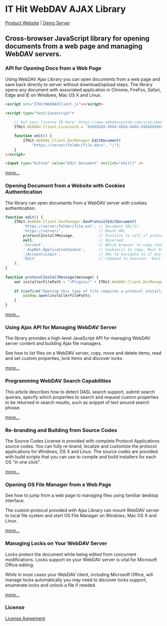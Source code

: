 # IT Hit WebDAV AJAX Library

[Product Website](https://www.webdavsystem.com/ajax/) |
[Demo Server](https://www.webdavserver.com/)


## Cross-browser JavaScript library for opening documents from a web page and managing WebDAV servers.


### API for Opening Docs from a Web Page

Using WebDAV Ajax Library you can open documents from a web page and save back directly to server without download/upload steps. The library opens any document with associated application in Chrome, FireFox, Safari, Edge and IE on Windows, Mac OS X and Linux.

```html
<script src="ITHitWebDAVClient.js"></script>

<script type="text/javascript">
   
    // Get your license ID here: https://www.webdavsystem.com/ajax/download/
    ITHit.WebDAV.Client.LicenseId = 'XXXXXXXX-XXXX-XXXX-XXXX-XXXXXXXXXXXX';

    function edit() {
        ITHit.WebDAV.Client.DocManager.EditDocument(
		    "https://server/folder/file.docx", "/");
    }
</script>

<input type="button" value="Edit Document" onclick="edit()" />
```
[more...](https://www.webdavsystem.com/ajax/programming/open-doc-webpage/opening_ms_office_docs/)

### Opening Document from a Website with Cookies Authentication 

The library can open documents from a WebDAV server with cookies authentication: 

```javascript
function edit() {
    ITHit.WebDAV.Client.DocManager.DavProtocolEditDocument(
        'https://server/folder/file.ext', // Document URL(s)
        'https://server/',                // Mount URL
        protocolInstallMessage,           // Function to call if protocol app is not installed
        null,                             // Reserved
        'Current',                        // Which browser to copy cookies from: 'Current', 'All', 'None'
        '.AspNet.ApplicationCookie',      // Cookie(s) to copy. Must be persistent.
        '/Account/Login',                 // URL to navigate to if any cookie from the list is not found.
        'Edit'                            // Command to execute: 'Edit', 'OpenWith', 'Print'
    );
}
     
function protocolInstallMessage(message) {
    var installerFilePath = "/Plugins/" + ITHit.WebDAV.Client.DocManager.GetInstallFileName();
 
    if (confirm("Opening this type of file requires a protocol installation. Select OK to download the protocol installer.")){
        window.open(installerFilePath);
    }
}
```
[more...](https://www.webdavsystem.com/ajax/programming/open-doc-webpage/cookies-authentication/)

### Using Ajax API for Managing WebDAV Server

The library provides a high-level JavaScript API for managing WebDAV server content and building Ajax file managers.

See how to list files on a WebDAV server, copy, move and delete items, read and set custom properties, lock items and discover locks.

[more...](https://www.webdavsystem.com/ajax/programming/managing_hierarchy/)


### Programming WebDAV Search Capabilities
This article describes how to detect DASL search support, submit search queries, specify which properties to search and request custom properties to be returned in search results, such as snippet of text around search phrase.

[more...](https://www.webdavsystem.com/ajax/programming/search/)

### Re-branding and Building from Source Codes

The Source Codes License is provided with complete Protocol Applications source codes. You can fully re-brand, localize and customize the protocol applications for Windows, OS X and Linux. The source codes are provided with build scripts that you can use to compile and build installers for each OS "in one click".

[more...](https://www.webdavsystem.com/ajax/programming/open-doc-webpage/rebranding-building/)

### Opening OS File Manager from a Web Page

See how to jump from a web page to managing files using familiar desktop interface.

The custom protocol provided with Ajax Library can mount WebDAV server to local file system and start OS File Manager  on Windows, Mac OS X and Linux.

[more...](https://www.webdavsystem.com/ajax/programming/open-doc-webpage/opening_os_file_manager/)

### Managing Locks on Your WebDAV Server

Locks protect the document while being edited from concurrent modifications. Locks support on your WebDAV server is vital for Microsoft Office editing.

While in most cases your WebDAV client, including Microsoft Office, will manage locks automatically you may need to discover locks support, enumerate locks and unlock a file if needed.

[more...](https://www.webdavsystem.com/ajax/programming/locking/)

### License 

[License Agreement](https://www.webdavsystem.com/media/1175/it-hit-webdav-ajax-library-license-agreement.rtf)
